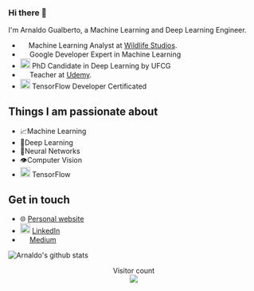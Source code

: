 ### Hi there 👋

I'm Arnaldo Gualberto, a Machine Learning and Deep Learning Engineer.

- <img height="13" src="https://res-2.cloudinary.com/crunchbase-production/image/upload/c_lpad,f_auto,q_auto:eco/pjmgbwnzrj3plho8fmol"> Machine Learning Analyst at [Wildlife Studios](https://www.wildlifestudios.com/).
- <img height="15" src="https://seeklogo.com/images/G/google-developers-logo-3FB15D7DCE-seeklogo.com.png"> Google Developer Expert in Machine Learning
- <img height="20" src="https://nitt.ufcg.edu.br/wp-content/uploads/2017/09/LOGO_UFCG_paralax-279x300.png"> PhD Candidate in Deep Learning by UFCG
- <img height="15" src="https://cdn.worldvectorlogo.com/logos/udemy-1.svg"> Teacher at [Udemy](https://www.udemy.com/course/redes-neurais/?referralCode=34C61CFBEACD87D2FD37). 
- <img height="20" src="https://api.accredible.com/v1/frontend/credential_website_embed_image/badge/23997610"> TensorFlow Developer Certificated

## Things I am passionate about

- 📈Machine Learning
- 🤖Deep Learning
- 🧠Neural Networks
- 👁️Computer Vision
- <img height="20" src="https://cdn-images-1.medium.com/max/1200/1*iDQvKoz7gGHc6YXqvqWWZQ.png"> TensorFlow

## Get in touch

- 🌐 [Personal website](www.arnaldogualberto.com)
- <img height="20" src="https://i.pinimg.com/originals/ce/09/3c/ce093c7214ad357bb665cfd2f66a8b6b.png"> [LinkedIn](https://www.linkedin.com/in/arnaldo-gualberto/)
- <img height="15" src="https://encrypted-tbn0.gstatic.com/images?q=tbn%3AANd9GcSTghi0H7gitTfXtM-FTY0AkMga34FgWoLFCg&usqp=CAU"> [Medium](medium.com/@arnaldog12)

![Arnaldo's github stats](https://github-readme-stats.vercel.app/api?username=arnaldog12&count_private=true&show_icons=true&theme=algolia)

<p align="center"> 
  Visitor count<br>
  <img src="https://profile-counter.glitch.me/arnaldog12/count.svg" />
</p>
